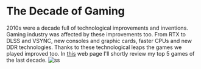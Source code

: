 # The Decade of Gaming
2010s were a decade full of technological improvements and inventions.
Gaming industry was affected by these improvements too. From RTX to DLSS and VSYNC, new consoles and graphic
cards, faster CPUs and new DDR technologies. Thanks to these technological leaps the games we played improved
too. 
In [this](http://dogukanyildiz.eu5.org/) web page I'll shortly review my top 5 games of the last decade.
![ss](http://dogukanyildiz.eu5.org/ss.jpg)

